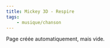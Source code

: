 ```yaml
---
title: Mickey 3D - Respire
tags:
    - musique/chanson
---
```


Page créée automatiquement, mais vide.
